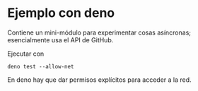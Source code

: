 # Ejemplo con deno

Contiene un mini-módulo para experimentar cosas asíncronas;
esencialmente usa el API de GitHub.

Ejecutar con

    deno test --allow-net

En deno hay que dar permisos explícitos para acceder a la red.
